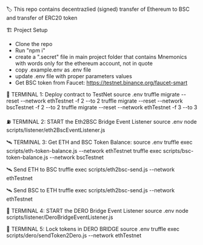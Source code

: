🏷 This repo contains decentrazlied (signed) transfer of Ethereum to BSC and transfer of ERC20 token

🏗 Project Setup

- Clone the repo
- Run "npm i"
- create a ".secret" file in main project folder that contains Mnemonics with words only for the ethereum account, not in quote
- copy .example.env as .env file
- update .env file with proper parameters values
- Get BSC token from Faucet: https://testnet.binance.org/faucet-smart

📡 TERMINAL 1: Deploy contract to TestNet
source .env
truffle migrate --reset --network ethTestnet -f 2 --to 2
truffle migrate --reset --network bscTestnet -f 2 --to 2
truffle migrate --reset --network ethTestnet -f 3 --to 3

⛽️ TERMINAL 2: START the Eth2BSC Bridge Event Listener
source .env
node scripts/listener/eth2BscEventListener.js

🛰 TERMINAL 3: Get ETH and BSC Token Balance:
source .env
truffle exec scripts/eth-token-balance.js --network ethTestnet
truffle exec scripts/bsc-token-balance.js --network bscTestnet

🛰 Send ETH to BSC
truffle exec scripts/eth2bsc-send.js --network ethTestnet

🛰 Send BSC to ETH
truffle exec scripts/eth2bsc-send.js --network ethTestnet

🔭 TERMINAL 4: START the DERO Bridge Event Listener
source .env
node scripts/listener/DeroBridgeEventListener.js

🥇 TERMINAL 5: Lock tokens in DERO BRIDGE
source .env
truffle exec scripts/dero/sendToken2Dero.js --network ethTestnet

